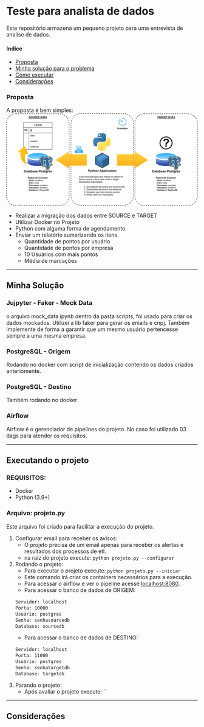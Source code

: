 # Teste para analista de dados

Este repositório armazena um pequeno projeto para uma entrevista de analise de dados.

#### Indice

- [Proposta](#proposta)
- [Minha solução para o problema](#minha-solução)
- [Como executar](#executando-o-projeto)
- [Considerações](#considerações)

### Proposta
A proposta é bem simples:
![image](_assets/image/tarefa.png)

- Realizar a migração dos dados entre SOURCE e TARGET
- Utilizar Docker no Projeto
- Python com alguma forma de agendamento
- Enviar um relatório sumarizando os itens.
  - Quantidade de pontos por usuário
  - Quantidade de pontos por empresa
  - 10 Usuários com mais pontos
  - Média de marcações

---
## Minha Solução
### Jujpyter - Faker - Mock Data
o arquivo mock_data.ipynb dentro da pasta scripts, foi usado para criar os dados mockados.
Utilizei a lib faker para gerar os emails e cnpj.
Também implemente de forma a garantir que um mesmo usuário pertencesse sempre a uma mesma empresa.

### PostgreSQL - Origem
Rodando no docker com script de inicialização contendo os dados criados anteriomente.

### PostgreSQL - Destino
Também rodando no docker 

### Airflow
Airflow é o gerenciador de pipelines do projeto.
No caso foi utilizado 03 dags para atender os requisitos.

---
## Executando o projeto

### REQUISITOS:
 - Docker
 - Python (3.9+) 

### Arquivo: **projeto.py**

Este arquivo foi criado para facilitar a execução do projeto.

1. Configurar email  para receber os avisos:
   - O projeto precisa de um email apenas para receber os alertas e resultados dos processos de etl.
   - na raiz do projeto execute: `python projeto.py --configurar`
2. Rodando o projeto:
   - Para executar o projeto execute: `python projeto.py --iniciar`
   - Este comando irá criar os containers necessários para a execução.
   - Para acessar o airflow e ver o pipeline acesse [localhost:8080](http://localhost:8080).
   - Para acessar o banco de dados de ORIGEM:
   ```shell
   Servidor: localhost
   Porta: 10000
   Usuário: postgres
   Senha: senhasourcedb
   Database: sourcedb
   ```
   - Para acessar o banco de dados de DESTINO:
   ```shell
   Servidor: localhost
   Porta: 11000
   Usuário: postgres
   Senha: senhatargetdb
   Database: targetdb
   ```
3. Parando o projeto:
   - Após avaliar o projeto execute: ``

---
## Considerações

